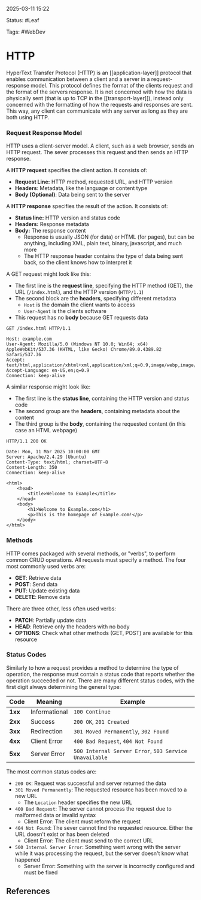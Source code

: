 2025-03-11 15:22

Status: #Leaf 

Tags: #WebDev 

# HTTP
HyperText Transfer Protocol (HTTP) is an [[application-layer]] protocol that enables communication between a client and a server in a request-response model. This protocol defines the format of the clients request and the format of the servers response. It is not concerned with how the data is physically sent (that is up to TCP in the [[transport-layer]]), instead only concerned with the formatting of how the requests and responses are sent. This way, any client can communicate with any server as long as they are both using HTTP. 
### Request Response Model
HTTP uses a client-server model. A client, such as a web browser, sends an HTTP request. The sever processes this request and then sends an HTTP response. 

A **HTTP request** specifies the client action. It consists of:
- **Request Line:** HTTP method, requested URL, and HTTP version
- **Headers**: Metadata, like the language or content type
- **Body (Optional)**: Data being sent to the server

A **HTTP response** specifies the result of the action. It consists of: 
- **Status line:** HTTP version and status code
- **Headers:** Response metadata
- **Body:** The response content
	- Response is usually JSON (for data) or HTML (for pages), but can be anything, including XML, plain text, binary, javascript, and much more
	- The HTTP response header contains the type of data being sent back, so the client knows how to interpret it

A GET request might look like this:
- The first line is the **request line**, specifying the HTTP method (GET), the URL (`/index.html`), and the HTTP version (`HTTP/1.1`)
- The second block are the **headers**, specifying different metadata
	- `Host` is the domain the client wants to access
	- `User-Agent` is the clients software 
- This request has no **body** because GET requests data
```http
GET /index.html HTTP/1.1

Host: example.com
User-Agent: Mozilla/5.0 (Windows NT 10.0; Win64; x64) AppleWebKit/537.36 (KHTML, like Gecko) Chrome/89.0.4389.82 Safari/537.36
Accept: text/html,application/xhtml+xml,application/xml;q=0.9,image/webp,image/apng,*/*;q=0.8
Accept-Language: en-US,en;q=0.9
Connection: keep-alive
```

A similar response might look like:
- The first line is the **status line**, containing the HTTP version and status code
- The second group are the **headers**, containing metadata about the content
- The third group is the **body**, containing the requested content (in this case an HTML webpage)
```http
HTTP/1.1 200 OK

Date: Mon, 11 Mar 2025 10:00:00 GMT
Server: Apache/2.4.29 (Ubuntu)
Content-Type: text/html; charset=UTF-8
Content-Length: 350
Connection: keep-alive

<html>
    <head>
        <title>Welcome to Example</title>
    </head>
    <body>
        <h1>Welcome to Example.com</h1>
        <p>This is the homepage of Example.com!</p>
    </body>
</html>

```
### Methods
HTTP comes packaged with several methods, or "verbs", to perform common CRUD operations. All requests must specify a method. The four most commonly used verbs are:
- **GET**: Retrieve data 
- **POST**: Send data
- **PUT**: Update existing data
- **DELETE**: Remove data

There are three other, less often used verbs:
- **PATCH**: Partially update data
- **HEAD**: Retrieve only the headers with no body
- **OPTIONS**: Check what other methods (GET, POST) are available for this resource
### Status Codes
Similarly to how a request provides a method to determine the type of operation, the response must contain a status code that reports whether the operation succeeded or not. There are many different status codes, with the first digit always determining the general type:

| Code    | Meaning       | Example                                                |
| ------- | ------------- | ------------------------------------------------------ |
| **1xx** | Informational | `100 Continue`                                         |
| **2xx** | Success       | `200 OK`, `201 Created`                                |
| **3xx** | Redirection   | `301 Moved Permanently`, `302 Found`                   |
| **4xx** | Client Error  | `400 Bad Request`, `404 Not Found`                     |
| **5xx** | Server Error  | `500 Internal Server Error`, `503 Service Unavailable` |
The most common status codes are:
- `200 OK`: Request was successful and server returned the data
- `301 Moved Permanently`: The requested resource has been moved to a new URL
	- The `Location` header specifies the new URL
- `400 Bad Request`: The server cannot process the request due to malformed data or invalid syntax
	- Client Error: The client must reform the request 
- `404 Not Found`: The sever cannot find the requested resource. Either the URL doesn't exist or has been deleted
	- Client Error: The client must send to the correct URL
- `500 Internal Server Error`: Something went wrong with the server while it was processing the request, but the server doesn't know what happened
	- Server Error: Something with the server is incorrectly configured and must be fixed
## References
